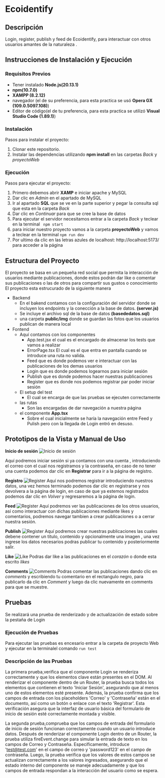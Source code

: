 # Ecoidentify

## Descripción

Login, register, publish y feed de Ecoidentify, para interactuar con otros usuarios amantes de la naturaleza .

## Instrucciones de Instalación y Ejecución

### Requisitos Previos

- Tener instalado **Node.js(20.13.1)**
- **npm(10.7.0)**
- **XAMPP (8.2.12)**
- navegador (el de su preferencia, para esta practica se usó **Opera GX (109.0.5097.108)**)
- Editor de código(el de tu preferencia, para esta practica se utilizó **Visual Studio Code (1.89.1)**)
  
### Instalación

Pasos para instalar el proyecto:

1. Clonar este repositorio.
2. Instalar las dependencias utilizando **npm install** en las carpetas *Back* y *proyectoWeb*
   

### Ejecución

Pasos para ejecutar el proyecto:

1. Primero debemos abrir **XAMP** e iniciar apache y MySQL
2. Dar clic en *Admin* en el apartado de MySQL
3. Ir al apartado **SQL** que se ve en la parte superior y pegar la consulta sql que esta en la carpeta *Back*
4. Dar clic en *Continuar* para que se cree la base de datos
5. Para ejecutar el servidor necesitamos entrar a la carpeta *Back* y teclear en la terminal ``` npm start```
6. para iniciar nuestro proyecto vamos a la carpeta **proyectoWeb** y vamos a teclear en la terminal ```npm run dev```
7. Por ultimo da clic en las letras azules de localhost: http://localhost:5173/ para acceder a la página 
## Estructura del Proyecto

El proyecto se basa en un pequeña red social que permita la interacción de usuarios mediante publicaciones, donde estos podrán dar like o comentar sus publicaciones o las de otros para compartir sus gustos o conocimiento
El proyecto esta estrucurado de la siguiente manera
-   Backend
    -   En el bakend contamos con la configuración del servidor donde se incluyen los endpoints y la conección a la base de datos. **(server.js)**
    -   Se incluye el archivo sql de la base de datos **(basededatos.sql)**
    -   una carpeta **public/img** donde se guardan las fotos que los usuarios publican de manera local
-   Fontend
    -   Aquí contamos con los componentes 
        -   App.test.jsx el cual es el encargado de almacenar los tests que vamos a realizar
        -   ErrorPage.tsx El cual es el que entra en pantalla cuando se introduce una ruta no valida.
        -   Feed que es donde podemos ver e interactuar con las publicaciones de los demas usuarios
        -   Login que es donde podemos logearnos para iniciar sesión 
        -   Publish que es donde podemos hacer nuestras publicaciones
        -   Register que es donde nos podemos registrar par poder iniciar sesión
    -   El setup del test
        -   El cual se encarga de que las pruebas se ejecuten correctamente
    -   las rutas
        -   Son las encargadas de dar navegación a nuestra página
    -   el componente **App.tsx**
        -   Sobre el cual inicialmente se haría la navegación entre Feed y Pulish pero con la llegada de Login entró en desuso.

## Prototipos de la Vista y Manual de Uso


**Inicio de sesión**
![Inicio de sesión](./proyectoWeb/README/IniciarSesión.png)

Aquí podremos iniciar sesión si ya contamos con una cuenta , introduciendo el correo con el cual nos registramos y la contraseña, en caso de no tener una cuenta podemos dar clic en **Registrar** para ir a la página de registro.

**Registro**
![Register](./proyectoWeb/README/register.png)
Aquí nos podremos registrar introduciendo nuestros datos, una vez hemos terminado podemos dar clic en registrarse y nos devolvera a la página de login, en caso de que ya estemos registrados podemos dar clic en *Volver* y regresaremos a la página de login.

**Feed**
![Register](./proyectoWeb/README/Feed.png)
Aquí podremos ver las publicaciones de los otros usuarios, así como interactuar con dichas publicaciones mediante likes y comentarios, podremos navegar tambien a crear publicaciones o a cerrar nuestra sesión.

**Publish**
![Register](./proyectoWeb/README/Publish.png)
Aquí podremos crear nuestras publicaciones las cuales debene contener un titulo, contenido y opcionalmente una imagen , una vez ingrese los datos necesarios podras publicar tu contenido y posteriormente salir.

**Like**
![Like](./proyectoWeb/README/Like.png)
Podras dar like a las publicaciones en el *corazón* o donde esta escrito *likes*

**Comments**
![Comments](./proyectoWeb/README/comments.png)
Podras comentar las publicaciones dando clic en *comments* y escribiendo tu comentario en el rectangulo negro, para publicarlo da clic en *Comment* y luego da clic nuevamente en comments para que se muestre.


## Pruebas

Se realizará una prueba de renderizado y de actualización  de estado sobre la pestaña de Login 

### Ejecución de Pruebas

Para ejecutar las pruebas es encesario entrar a la carpeta de proyecto Web y ejecutar en la terminalel comando ```run test```

### Descripción de las Pruebas

La primera prueba,verifica que el componente Login se renderiza correctamente y que los elementos clave están presentes en el DOM. Al renderizar el componente dentro de un Router, la prueba busca todos los elementos que contienen el texto 'Iniciar Sesión', asegurando que al menos uno de estos elementos esté presente. Además, la prueba confirma que los campos de entrada con los placeholders 'Correo' y 'Contraseña' están en el documento, así como un botón o enlace con el texto 'Registrar'. Esta verificación asegura que la interfaz de usuario básica del formulario de inicio de sesión esté correctamente montada y visible.

La segunda prueba,comprueba que los campos de entrada del formulario de inicio de sesión funcionan correctamente cuando un usuario introduce datos. Después de renderizar el componente Login dentro de un Router, la prueba utiliza fireEvent.change para simular la entrada de texto en los campos de Correo y Contraseña. Específicamente, introduce 'test@test.com' en el campo de correo y 'password123' en el campo de contraseña. Luego, la prueba verifica que los valores de estos campos se actualizan correctamente a los valores ingresados, asegurando que el estado interno del componente se maneje adecuadamente y que los campos de entrada respondan a la interacción del usuario como se espera.

